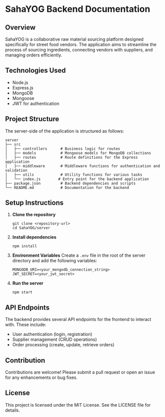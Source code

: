 # SahaYOG Backend Documentation

## Overview
SahaYOG is a collaborative raw material sourcing platform designed specifically for street food vendors. The application aims to streamline the process of sourcing ingredients, connecting vendors with suppliers, and managing orders efficiently.

## Technologies Used
- Node.js
- Express.js
- MongoDB
- Mongoose
- JWT for authentication

## Project Structure
The server-side of the application is structured as follows:

```
server
├── src
│   ├── controllers      # Business logic for routes
│   ├── models           # Mongoose models for MongoDB collections
│   ├── routes           # Route definitions for the Express application
│   ├── middleware       # Middleware functions for authentication and validation
│   ├── utils            # Utility functions for various tasks
│   └── index.js        # Entry point for the backend application
├── package.json         # Backend dependencies and scripts
└── README.md            # Documentation for the backend
```

## Setup Instructions
1. **Clone the repository**
   ```
   git clone <repository-url>
   cd SahaYOG/server
   ```

2. **Install dependencies**
   ```
   npm install
   ```

3. **Environment Variables**
   Create a `.env` file in the root of the server directory and add the following variables:
   ```
   MONGODB_URI=<your_mongodb_connection_string>
   JWT_SECRET=<your_jwt_secret>
   ```

4. **Run the server**
   ```
   npm start
   ```

## API Endpoints
The backend provides several API endpoints for the frontend to interact with. These include:
- User authentication (login, registration)
- Supplier management (CRUD operations)
- Order processing (create, update, retrieve orders)

## Contribution
Contributions are welcome! Please submit a pull request or open an issue for any enhancements or bug fixes.

## License
This project is licensed under the MIT License. See the LICENSE file for details.